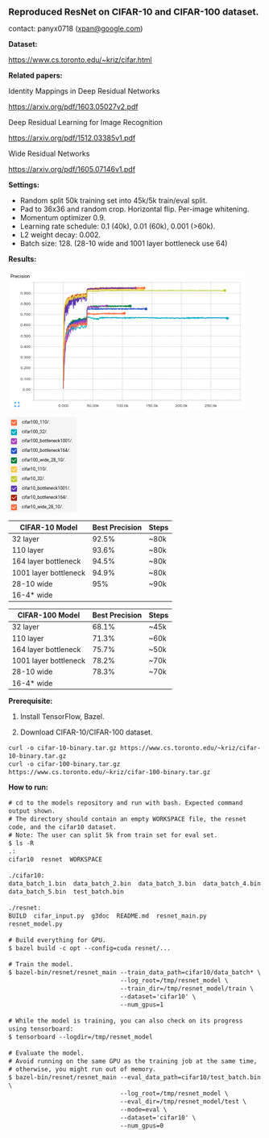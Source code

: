 <font size=4><b>Reproduced ResNet on CIFAR-10 and CIFAR-100 dataset.</b></font>

contact: panyx0718 (xpan@google.com)

<b>Dataset:</b>

https://www.cs.toronto.edu/~kriz/cifar.html

<b>Related papers:</b>

Identity Mappings in Deep Residual Networks

https://arxiv.org/pdf/1603.05027v2.pdf

Deep Residual Learning for Image Recognition

https://arxiv.org/pdf/1512.03385v1.pdf

Wide Residual Networks

https://arxiv.org/pdf/1605.07146v1.pdf

<b>Settings:</b>

* Random split 50k training set into 45k/5k train/eval split.
* Pad to 36x36 and random crop. Horizontal flip. Per-image whitening.
* Momentum optimizer 0.9.
* Learning rate schedule: 0.1 (40k), 0.01 (60k), 0.001 (>60k).
* L2 weight decay: 0.002.
* Batch size: 128. (28-10 wide and 1001 layer bottleneck use 64)

<b>Results:</b>

![Precisions](g3doc/cifar_resnet.gif)

![Precisions Legends](g3doc/cifar_resnet_legends.gif)

CIFAR-10 Model|Best Precision|Steps
--------------|--------------|------
32 layer|92.5%|~80k
110 layer|93.6%|~80k
164 layer bottleneck|94.5%|~80k
1001 layer bottleneck|94.9%|~80k
28-10 wide|95%|~90k
16-4* wide|

CIFAR-100 Model|Best Precision|Steps
---------------|--------------|-----
32 layer|68.1%|~45k
110 layer|71.3%|~60k
164 layer bottleneck|75.7%|~50k
1001 layer bottleneck|78.2%|~70k
28-10 wide|78.3%|~70k
16-4* wide|
<b>Prerequisite:</b>

1. Install TensorFlow, Bazel.

2. Download CIFAR-10/CIFAR-100 dataset.

```shell
curl -o cifar-10-binary.tar.gz https://www.cs.toronto.edu/~kriz/cifar-10-binary.tar.gz
curl -o cifar-100-binary.tar.gz https://www.cs.toronto.edu/~kriz/cifar-100-binary.tar.gz
```

<b>How to run:</b>

```shell
# cd to the models repository and run with bash. Expected command output shown.
# The directory should contain an empty WORKSPACE file, the resnet code, and the cifar10 dataset.
# Note: The user can split 5k from train set for eval set.
$ ls -R
.:
cifar10  resnet  WORKSPACE

./cifar10:
data_batch_1.bin  data_batch_2.bin  data_batch_3.bin  data_batch_4.bin
data_batch_5.bin  test_batch.bin

./resnet:
BUILD  cifar_input.py  g3doc  README.md  resnet_main.py  resnet_model.py

# Build everything for GPU.
$ bazel build -c opt --config=cuda resnet/...

# Train the model.
$ bazel-bin/resnet/resnet_main --train_data_path=cifar10/data_batch* \
                               --log_root=/tmp/resnet_model \
                               --train_dir=/tmp/resnet_model/train \
                               --dataset='cifar10' \
                               --num_gpus=1

# While the model is training, you can also check on its progress using tensorboard:
$ tensorboard --logdir=/tmp/resnet_model

# Evaluate the model.
# Avoid running on the same GPU as the training job at the same time,
# otherwise, you might run out of memory.
$ bazel-bin/resnet/resnet_main --eval_data_path=cifar10/test_batch.bin \
                               --log_root=/tmp/resnet_model \
                               --eval_dir=/tmp/resnet_model/test \
                               --mode=eval \
                               --dataset='cifar10' \
                               --num_gpus=0
```
